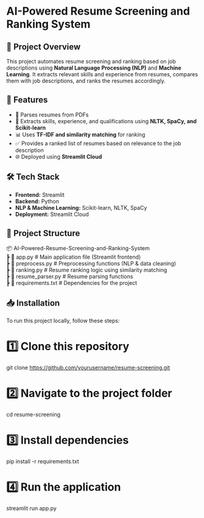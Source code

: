 # AI-Powered Resume Screening and Ranking System  

## 📌 Project Overview  
This project automates resume screening and ranking based on job descriptions using **Natural Language Processing (NLP)** and **Machine Learning**. It extracts relevant skills and experience from resumes, compares them with job descriptions, and ranks the resumes accordingly.  

## 🚀 Features  
- 📄 Parses resumes from PDFs  
- 🧠 Extracts skills, experience, and qualifications using **NLTK, SpaCy, and Scikit-learn**  
- 📊 Uses **TF-IDF and similarity matching** for ranking  
- ✅ Provides a ranked list of resumes based on relevance to the job description  
- 🌐 Deployed using **Streamlit Cloud**  

## 🛠️ Tech Stack  
- **Frontend:** Streamlit  
- **Backend:** Python  
- **NLP & Machine Learning:** Scikit-learn, NLTK, SpaCy  
- **Deployment:** Streamlit Cloud  

## 📂 Project Structure  
📦 AI-Powered-Resume-Screening-and-Ranking-System  
┣ 📜 app.py                   # Main application file (Streamlit frontend)  
┣ 📜 preprocess.py             # Preprocessing functions (NLP & data cleaning)  
┣ 📜 ranking.py                # Resume ranking logic using similarity matching  
┣ 📜 resume_parser.py          # Resume parsing functions  
┣ 📜 requirements.txt          # Dependencies for the project  



## 📥 Installation  
To run this project locally, follow these steps:  

# 1️⃣ Clone this repository
git clone https://github.com/yourusername/resume-screening.git

# 2️⃣ Navigate to the project folder
cd resume-screening

# 3️⃣  Install dependencies
pip install -r requirements.txt

# 4️⃣ Run the application
streamlit run app.py



